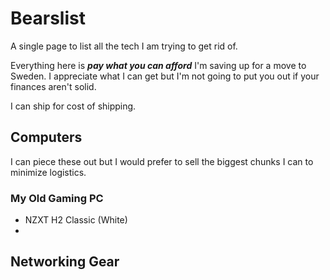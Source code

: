 # Bearslist

A single page to list all the tech I am trying to get rid of.

Everything here is **_pay what you can afford_** I'm saving up for a move to Sweden. I appreciate what I can get but I'm not going to put you out if your finances aren't solid.

I can ship for cost of shipping.

## Computers

I can piece these out but I would prefer to sell the biggest chunks I can to minimize logistics.

### My Old Gaming PC

- NZXT H2 Classic (White)
-

## Networking Gear
